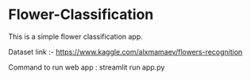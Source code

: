 # Flower-Classification

This is a simple flower classification app.

Dataset link :- https://www.kaggle.com/alxmamaev/flowers-recognition

Command to run web app : streamlit run app.py
